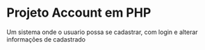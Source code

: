 # Projeto Account em PHP
 Um sistema onde o usuario possa se cadastrar, com login e alterar informações de cadastrado
